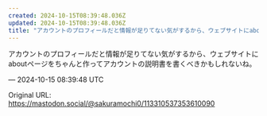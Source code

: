 ```yaml
---
created: 2024-10-15T08:39:48.036Z
updated: 2024-10-15T08:39:48.036Z
title: "アカウントのプロフィールだと情報が足りてない気がするから、ウェブサイトにabou[...]"
---
```


<p>アカウントのプロフィールだと情報が足りてない気がするから、ウェブサイトにaboutページをちゃんと作ってアカウントの説明書を書くべきかもしれないね。</p>

&mdash; 2024-10-15 08:39:48 UTC

Original URL: https://mastodon.social/@sakuramochi0/113310537353610090
